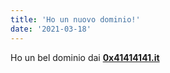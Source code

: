 ```yaml
---
title: 'Ho un nuovo dominio!'
date: '2021-03-18'
---
```


Ho un bel dominio dai [**0x41414141.it**](https://www.0x41414141.it)